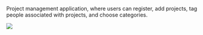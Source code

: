 <p>
Project management application, where users can register, add projects, tag people associated with projects, and choose categories.
</p>


<img src="![3](https://user-images.githubusercontent.com/108990517/222898568-b613e93a-9235-4dd9-9de6-d16f28d97d9f.png)" />

